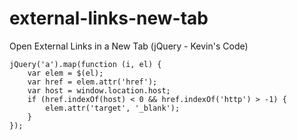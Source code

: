 # external-links-new-tab
Open External Links in a New Tab (jQuery - Kevin's Code)

```
jQuery('a').map(function (i, el) {
    var elem = $(el);
    var href = elem.attr('href');
    var host = window.location.host;
    if (href.indexOf(host) < 0 && href.indexOf('http') > -1) {
        elem.attr('target', '_blank');
    }
});
```
